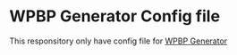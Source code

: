 # WPBP Generator Config file

This responsitory only have config file for [WPBP Generator](https://github.com/WPBP/generator/)
